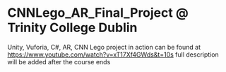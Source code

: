 # CNNLego_AR_Final_Project @ Trinity College Dublin
Unity, Vuforia, C#, AR, CNN Lego
project in action can be found at https://www.youtube.com/watch?v=xT17Xf4GWds&t=10s
full description will be added after the course ends
